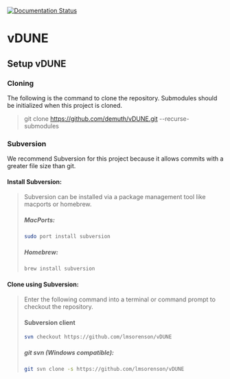 [![Documentation Status](https://readthedocs.org/projects/vdune/badge/?version=latest)](https://vdune.readthedocs.io/en/latest/?badge=latest)
# vDUNE

## Setup vDUNE

### Cloning
The following is the command to clone the repository.  Submodules should be initialized when this project is cloned.
>git clone https://github.com/demuth/vDUNE.git --recurse-submodules

### Subversion
We recommend Subversion for this project because it allows commits with a greater file size than git.

#### Install Subversion:
> Subversion can be installed via a package management tool like macports or homebrew.  
> ##### MacPorts:
> ```bash
> sudo port install subversion
> ```
> ##### Homebrew:
> ```bash
> brew install subversion
>```

#### Clone using Subversion:
> Enter the following command into a terminal or command prompt to checkout the repository.
> #### Subversion client
> ```bash
> svn checkout https://github.com/lmsorenson/vDUNE
> ```
>
> ##### git svn (Windows compatible):
> ```bash
> git svn clone -s https://github.com/lmsorenson/vDUNE
>```
